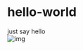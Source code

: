 # hello-world
just say hello<br>
![img](http://img5.imgtn.bdimg.com/it/u=194558652,2167678739&fm=21&gp=0.jpg)

